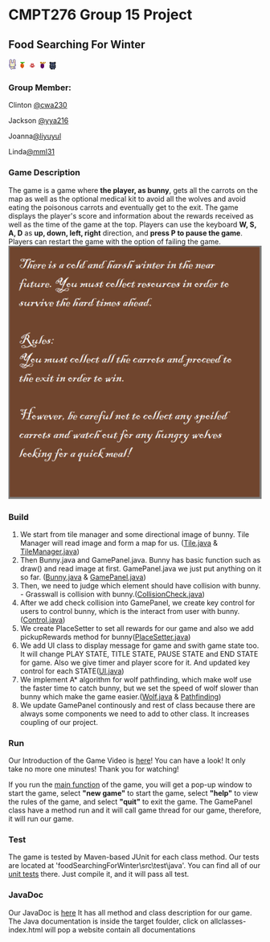 # CMPT276 Group 15 Project

## Food Searching For Winter
![avatar](foodSearchingForWinter\src\main\resources\Bunny\down1.png)
![avatar](foodSearchingForWinter\src\main\resources\Reward\carrot3.png)
![avatar](foodSearchingForWinter\src\main\resources\Reward\medkit.png)
![avatar](foodSearchingForWinter\src\main\resources\Punish\spoiled_carrot.png)
![avatar](foodSearchingForWinter\src\main\resources\Wolf\down1.png)

### Group Member: 

Clinton [@cwa230](https://csil-git1.cs.surrey.sfu.ca/cwa230)

Jackson [@yya216](https://csil-git1.cs.surrey.sfu.ca/yya216)

Joanna[@liyuyul](https://csil-git1.cs.surrey.sfu.ca/liyuyul)

Linda[@mml31](https://csil-git1.cs.surrey.sfu.ca/mml31)

### Game Description 

The game is a game where **the player, as bunny**, gets all the carrots on the map as well as the optional medical kit to avoid all the wolves and avoid eating the poisonous carrots and eventually get to the exit. The game displays the player's score and information about the rewards received as well as the time of the game at the top. Players can use the keyboard **W, S, A, D** as **up, down, left, right** direction, and **press P to pause the game**. Players can restart the game with the option of failing the game.
![avatar](foodSearchingForWinter\src\main\resources\Title\Help.png)

### Build
1. We start from tile manager and some directional image of bunny. Tile Manager will read image and form a map for us. ([Tile.java](foodSearchingForWinter\src\main\java\Tile\Tile.java) & [TileManager.java](foodSearchingForWinter\src\main\java\Tile\TileManager.java))
2. Then Bunny.java and GamePanel.java. Bunny has basic function such as draw() and read image at first. GamePanel.java we just put anything on it so far. ([Bunny.java](foodSearchingForWinter\src\main\java\Objects\Bunny.java) & [GamePanel.java](foodSearchingForWinter\src\main\java\com\mycompany\foodsearchingforwinter\GamePanel.java))
3. Then, we need to judge which element should have collision with bunny. - Grasswall is collision with bunny.([CollisionCheck.java](foodSearchingForWinter\src\main\java\com\mycompany\foodsearchingforwinter\CollisonCheck.java))
4. After we add check collision into GamePanel, we create key control for users to control bunny, which is the interact from user with bunny.([Control.java](foodSearchingForWinter\src\main\java\com\mycompany\foodsearchingforwinter\Control.java))
5. We create PlaceSetter to set all rewards for our game and also we add pickupRewards method for bunny([PlaceSetter.java](foodSearchingForWinter\src\main\java\com\mycompany\foodsearchingforwinter\PlaceSetter.java))
6. We add UI class to display message for game and swith game state too. It will change PLAY STATE, TITLE STATE, PAUSE STATE and END STATE for game. Also we give timer and player score for it. And updated key control for each STATE([UI.java](foodSearchingForWinter\src\main\java\com\mycompany\foodsearchingforwinter\UI.java))
7. We implement A* algorithm for wolf pathfinding, which make wolf use the faster time to catch bunny, but we set the speed of wolf slower than bunny which make the game easier.([Wolf.java](foodSearchingForWinter\src\main\java\Objects\Wolf.java) & [Pathfinding](foodSearchingForWinter\src\main\java\Pathfinding\PathFinder.java))
8. We update GamePanel continously and rest of class because there are always some components we need to add to other class. It increases coupling of our project.


### Run
Our Introduction of the Game Video is [here](https://drive.google.com/file/d/1_cEIcMWPRDuTTcdzCg5cIWwhVOY-38oG/view?usp=sharing)! You can have a look! 
It only take no more one minutes! Thank you for watching!

 If you run the [main function](foodSearchingForWinter\src\main\java\com\mycompany\foodsearchingforwinter\Main.java) of the game, you will get a pop-up window to start the game, select **"new game"** to start the game, select **"help"** to view the rules of the game, and select **"quit"** to exit the game. The GamePanel class have a method run and it will call game thread for our game, therefore, it will run our game.


### Test

The game is tested by Maven-based JUnit for each class method. Our tests are located at 'foodSearchingForWinter\src\test\java'. You can find all of our [unit tests](foodSearchingForWinter\src\test) there. Just compile it, and it will pass all test.

### JavaDoc
Our JavaDoc is [here](foodSearchingForWinter\target\foodSearchingForWinter-1.0-javadoc.jar) It has all method and class description for our game.
The Java documentation is inside the target foulder, click on allclasses-index.html will pop a website contain all documentations